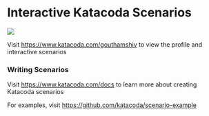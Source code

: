 # Interactive Katacoda Scenarios

[![](http://shields.katacoda.com/katacoda/gouthamshiv/count.svg)](https://www.katacoda.com/gouthamshiv "Get your profile on Katacoda.com")

Visit https://www.katacoda.com/gouthamshiv to view the profile and interactive scenarios

### Writing Scenarios
Visit https://www.katacoda.com/docs to learn more about creating Katacoda scenarios

For examples, visit https://github.com/katacoda/scenario-example
